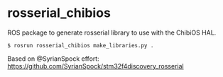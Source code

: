 # rosserial_chibios

ROS package to generate rosserial library to use with the ChibiOS HAL.

```
$ rosrun rosserial_chibios make_libraries.py .
```

Based on @SyrianSpock effort: <https://github.com/SyrianSpock/stm32f4discovery_rosserial>
